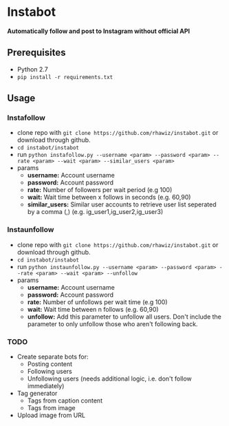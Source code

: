 
# Instabot #

**Automatically follow and post to Instagram without official API**

## Prerequisites
 * Python 2.7
 * ```pip install -r requirements.txt```


## Usage
 
### Instafollow
 * clone repo with ```git clone https://github.com/rhawiz/instabot.git``` or download through github.
 * ```cd instabot/instabot```
 * run ```python instafollow.py --username <param> --password <param> --rate <param> --wait <param> --similar_users <param>```
 * params
    * **username:** Account username
    * **password:** Account password
    * **rate:** Number of followers per wait period (e.g 100)
    * **wait:** Wait time between x follows in seconds (e.g. 60,90)
    * **similar_users:** Similar user accounts to retrieve user list seperated by a comma (,) (e.g. ig_user1,ig_user2,ig_user3)

### Instaunfollow
 * clone repo with ```git clone https://github.com/rhawiz/instabot.git``` or download through github.
 * ```cd instabot/instabot```
 * run ```python instaunfollow.py --username <param> --password <param> --rate <param> --wait <param> --unfollow```
 * params
    * **username:** Account username
    * **password:** Account password
    * **rate:** Number of unfollows per wait time (e.g 100)
    * **wait:** Wait time between n follows (e.g. 60,90)
    * **unfollow:** Add this parameter to unfollow all users. Don't include the parameter to only unfollow those who aren't following back.

### TODO

* Create separate bots for:
    * Posting content
    * Following users
    * Unfollowing users (needs additional logic, i.e. don't follow immediately)
* Tag generator
    * Tags from caption content
    * Tags from image
* Upload image from URL


